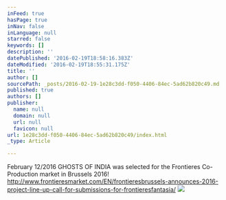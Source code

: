 ```yaml
---
inFeed: true
hasPage: true
inNav: false
inLanguage: null
starred: false
keywords: []
description: ''
datePublished: '2016-02-19T18:58:16.383Z'
dateModified: '2016-02-19T18:55:31.175Z'
title: ''
author: []
sourcePath: _posts/2016-02-19-1e28c3dd-f050-4406-84ec-5ad62b820c49.md
published: true
authors: []
publisher:
  name: null
  domain: null
  url: null
  favicon: null
url: 1e28c3dd-f050-4406-84ec-5ad62b820c49/index.html
_type: Article

---
```

February 12/2016                                                                                                           GHOSTS OF INDIA was selected for the Frontieres Co-Production market in Brussels 2016!   http://www.frontieresmarket.com/EN/frontieresbrussels-announces-2016-project-line-up-call-for-submissions-for-frontieresfantasia/
![](https://the-grid-user-content.s3-us-west-2.amazonaws.com/51b6e071-1d0d-4447-a8fc-1966dbc354d0.jpg)